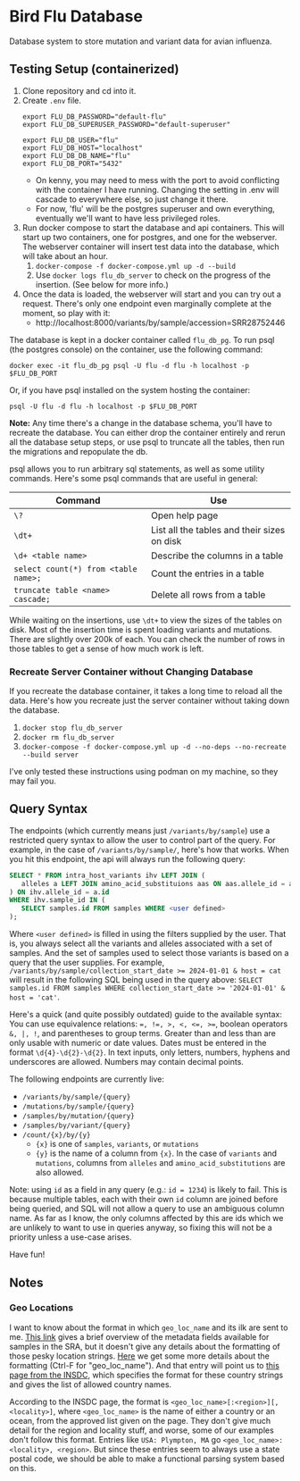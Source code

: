 # Bird Flu Database

Database system to store mutation and variant data for avian influenza.

## Testing Setup (containerized)

1. Clone repository and cd into it.
2. Create `.env` file.
    ```
    export FLU_DB_PASSWORD="default-flu"
    export FLU_DB_SUPERUSER_PASSWORD="default-superuser"
    
    export FLU_DB_USER="flu"
    export FLU_DB_HOST="localhost"
    export FLU_DB_DB_NAME="flu"
    export FLU_DB_PORT="5432"
    ```
    - On kenny, you may need to mess with the port to avoid conflicting with the container I have running.
      Changing the setting in .env will cascade to everywhere else, so just change it there.
    - For now, 'flu' will be the postgres superuser and own everything, eventually we'll want to have less privileged
      roles.
3. Run docker compose to start the database and api containers.
   This will start up two containers, one for postgres, and one for the webserver. The webserver container will
   insert test data into the database, which will take about an hour.
    1. `docker-compose -f docker-compose.yml up -d --build`
    2. Use `docker logs flu_db_server` to check on the progress of the insertion. (See below for more info.)
4. Once the data is loaded, the webserver will start and you can try out a request.
   There's only one endpoint even marginally complete at the moment, so play with it:
    - http://localhost:8000/variants/by/sample/accession=SRR28752446

The database is kept in a docker container called `flu_db_pg`.
To run psql (the postgres console) on the container, use the following command:

```
docker exec -it flu_db_pg psql -U flu -d flu -h localhost -p $FLU_DB_PORT
```

Or, if you have psql installed on the system hosting the container:

```
psql -U flu -d flu -h localhost -p $FLU_DB_PORT
```

**Note:**
Any time there's a change in the database schema, you'll have to recreate the database.
You can either drop the container entirely and rerun all the database setup steps, or use psql to truncate all the
tables, then run the migrations and repopulate the db.

psql allows you to run arbitrary sql statements, as well as some utility commands.
Here's some psql commands that are useful in general:

| Command                              | Use                                         |
|--------------------------------------|---------------------------------------------|
| `\?`                                 | Open help page                              |
| `\dt+`                               | List all the tables and their sizes on disk |
| `\d+ <table name>`                   | Describe the columns in a table             |
| `select count(*) from <table name>;` | Count the entries in a table                |
| `truncate table <name> cascade;`     | Delete all rows from a table                |

While waiting on the insertions, use `\dt+` to view the sizes of the tables on disk.
Most of the insertion time is spent loading variants and mutations.
There are slightly over 200k of each.
You can check the number of rows in those tables to get a sense of how much work is left.

### Recreate Server Container without Changing Database

If you recreate the database container, it takes a long time to reload all the data.
Here's how you recreate just the server container without taking down the database.

1. `docker stop flu_db_server`
2. `docker rm flu_db_server`
3. `docker-compose -f docker-compose.yml up -d --no-deps --no-recreate --build server`

I've only tested these instructions using podman on my machine, so they may fail you.

## Query Syntax

The endpoints (which currently means just `/variants/by/sample`) use a restricted query syntax to allow the user to
control part of the query.
For example, in the case of `/variants/by/sample/`, here's how that works.
When you hit this endpoint, the api will always run the following query:

```sql
SELECT * FROM intra_host_variants ihv LEFT JOIN (
   alleles a LEFT JOIN amino_acid_substituions aas ON aas.allele_id = a.id
) ON ihv.allele_id = a.id
WHERE ihv.sample_id IN (
   SELECT samples.id FROM samples WHERE <user defined> 
);
```

Where `<user defined>` is filled in using the filters supplied by the user.
That is, you always select all the variants and alleles associated with a set of samples.
And the set of samples used to select those variants is based on a query that the user supplies.
For example, `/variants/by/sample/collection_start_date >= 2024-01-01 & host = cat` will result in the following SQL
being used in the query above:
`SELECT samples.id FROM samples WHERE collection_start_date >= '2024-01-01' & host = 'cat'`.

Here's a quick (and quite possibly outdated) guide to the available syntax:
You can use equivalence relations: `=, !=, >, <, <=, >=`, boolean operators `&, |, !`, and parentheses to group terms.
Greater than and less than are only usable with numeric or date values.
Dates must be entered in the format `\d{4}-\d{2}-\d{2}`.
In text inputs, only letters, numbers, hyphens and underscores are allowed.
Numbers may contain decimal points.

The following endpoints are currently live:

- `/variants/by/sample/{query}`
- `/mutations/by/sample/{query}`
- `/samples/by/mutation/{query}`
- `/samples/by/variant/{query}`
- `/count/{x}/by/{y}`
    - `{x}` is one of `samples`, `variants`, or `mutations`
    - `{y}` is the name of a column from `{x}`. In the case of `variants` and `mutations`, columns from `alleles`
      and `amino_acid_substitutions` are also allowed.

Note: using `id` as a field in any query (e.g.: `id = 1234`) is likely to fail.
This is because multiple tables, each with their own `id` column are joined before being queried, and SQL will not allow
a query to use an ambiguous column name.
As far as I know, the only columns affected by this are ids which we are unlikely to want to use in queries anyway, so 
fixing this will not be a priority unless a use-case arises.

Have fun!

## Notes

### Geo Locations

I want to know about the format in which `geo_loc_name` and its ilk are sent to me.
[This link](https://www.ncbi.nlm.nih.gov/sra/docs/sra-cloud-based-metadata-table/) gives a brief overview of the
metadata fields available for samples in the SRA, but it doesn't give any details about the formatting of those pesky
location strings.
[Here](https://www.ncbi.nlm.nih.gov/biosample/docs/attributes/) we get some more details about the formatting
(Ctrl-F for "geo_loc_name").
And that entry will point us to
[this page from the INSDC](https://www.insdc.org/submitting-standards/geo_loc_name-qualifier-vocabulary/),
which specifies the format for these country strings and gives the list of allowed country names.

According to the INSDC page, the format is `<geo_loc_name>[:<region>][, <locality>]`, where `<geo_loc_name>` is the name
of either a country or an ocean, from the approved list given on the page.
They don't give much detail for the region and locality stuff, and worse, some of our examples don't follow this format.
Entries like `USA: Plympton, MA` go `<geo_loc_name>:<locality>, <region>`.
But since these entries seem to always use a state postal code, we should be able to make a functional parsing system
based on this.

